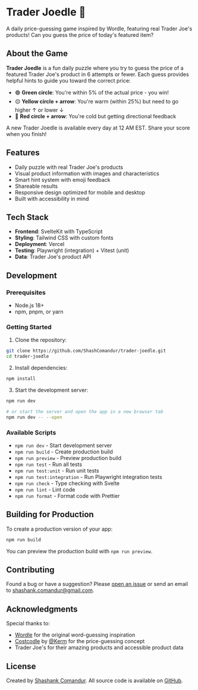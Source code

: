 # Trader Joedle 🛒

A daily price-guessing game inspired by Wordle, featuring real Trader Joe's products! Can you guess the price of today's featured item?

## About the Game

**Trader Joedle** is a fun daily puzzle where you try to guess the price of a featured Trader Joe's product in 6 attempts or fewer. Each guess provides helpful hints to guide you toward the correct price:

- 🟢 **Green circle**: You're within 5% of the actual price - you win!
- 🟡 **Yellow circle + arrow**: You're warm (within 25%) but need to go higher ↑ or lower ↓
- 🔴 **Red circle + arrow**: You're cold but getting directional feedback

A new Trader Joedle is available every day at 12 AM EST. Share your score when you finish!

## Features

- Daily puzzle with real Trader Joe's products
- Visual product information with images and characteristics
- Smart hint system with emoji feedback
- Shareable results
- Responsive design optimized for mobile and desktop
- Built with accessibility in mind

## Tech Stack

- **Frontend**: SvelteKit with TypeScript
- **Styling**: Tailwind CSS with custom fonts
- **Deployment**: Vercel
- **Testing**: Playwright (integration) + Vitest (unit)
- **Data**: Trader Joe's product API

## Development

### Prerequisites

- Node.js 18+ 
- npm, pnpm, or yarn

### Getting Started

1. Clone the repository:
```bash
git clone https://github.com/ShashComandur/trader-joedle.git
cd trader-joedle
```

2. Install dependencies:
```bash
npm install
```

3. Start the development server:
```bash
npm run dev

# or start the server and open the app in a new browser tab
npm run dev -- --open
```

### Available Scripts

- `npm run dev` - Start development server
- `npm run build` - Create production build
- `npm run preview` - Preview production build
- `npm run test` - Run all tests
- `npm run test:unit` - Run unit tests
- `npm run test:integration` - Run Playwright integration tests
- `npm run check` - Type checking with Svelte
- `npm run lint` - Lint code
- `npm run format` - Format code with Prettier

## Building for Production

To create a production version of your app:

```bash
npm run build
```

You can preview the production build with `npm run preview`.

## Contributing

Found a bug or have a suggestion? Please [open an issue](https://github.com/ShashComandur/trader-joedle/issues) or send an email to shashank.comandur@gmail.com.

## Acknowledgments

Special thanks to:
- [Wordle](https://www.nytimes.com/games/wordle/index.html) for the original word-guessing inspiration
- [Costcodle](https://costcodle.com/) by [@Kerm](https://github.com/KermWasTaken) for the price-guessing concept
- Trader Joe's for their amazing products and accessible product data

## License

Created by [Shashank Comandur](http://shashcomandur.com/). All source code is available on [GitHub](https://github.com/ShashComandur/trader-joedle).
